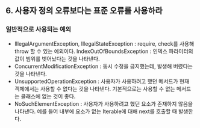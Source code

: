 ## 6. 사용자 정의 오류보다는 표준 오류를 사용하라

### 일반적으로 사용되는 예외
- IllegalArgumentException, IllegalStateException : require, check를 사용해 throw 할 수 있는 예외이다.
 IndexOutOfBoundsException : 인덱스 파라미터의 값이 범위를 벗어났다는 것을 나타낸다.
- ConcurrentModificationException : 동시 수정을 금지했는데, 발생해 버렸다는 것을 나타낸다.
- UnsupportedOperationException : 사용자가 사용하려고 했던 메서드가 현재 객체에서는 사용할 수 없다는 것을 나타낸다. 기본적으로는 사용할 수 없는 메서드는 클래스에 없는 것이 좋다.
- NoSuchElementException : 사용자가 사용하려고 했던 요소가 존재하지 않음을 나타낸다. 예를 들어 내부에 요소가 없는 Iterable에 대해 next를 호출할 때 발생한다.
  
